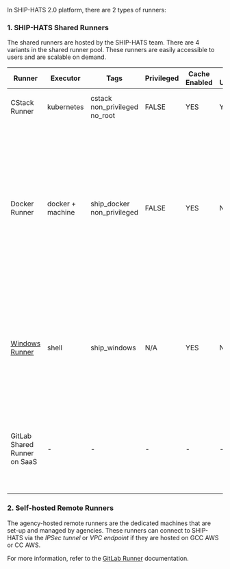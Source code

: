 In SHIP-HATS 2.0 platform, there are 2 types of runners:  

### 1. SHIP-HATS Shared Runners

The shared runners are hosted by the SHIP-HATS team. There are 4 variants in the shared runner pool. These runners are easily accessible to users and are scalable on demand.


|Runner|Executor|Tags|Privileged|Cache Enabled|Run Untag|Version|Notes|
|---|---|---|---|---|---|---|---|
|CStack Runner|kubernetes|cstack<br>non_privileged<br>no_root|FALSE|YES|YES|NA|Run as non-root<br>run as 65533 user.
|Docker Runner|docker + machine|ship_docker<br>non_privileged|FALSE|YES|NO|NA|Run as root<br><br>We have removed privileged access for SHIP-HATS shared runner. This affects build of systems that used the shared runners with docker-in-docker. Alternatively, you can use [Kaniko](#docker-alternative-faqs).
|[Windows Runner](#windows-runner)|shell|ship_windows|N/A|YES|NO|- OS: MS Windows Server 2019 Base<br>- Git: 2.36.1<br>- Visual Studio 2022 version 17.0<br>- .Net framework 4.8 development tools| Refer to [Windows Runners](#windows-runner) for  **Libraries** and important details on **cleanup job** included with Windows Runner.
|GitLab Shared Runner on SaaS|-|-|-|-|-|-|The GitLab shared runner on SaaS may replace the above runners when available in the future. 

### 2. Self-hosted Remote Runners

The agency-hosted remote runners are the dedicated machines that are set-up and managed by agencies. These runners can connect to SHIP-HATS via the *IPSec tunnel* or *VPC endpoint* if they are hosted on GCC AWS or CC AWS. 

<!--- **GitLab Shared Runner on SaaS:** The GitLab shared runner on SaaS will be available over the next couple months. -->

For more information, refer to the [GitLab Runner](https://docs.gitlab.com/runner/) documentation.